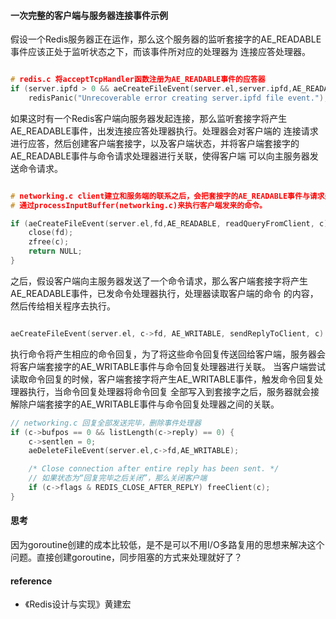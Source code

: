 
#### 一次完整的客户端与服务器连接事件示例

假设一个Redis服务器正在运作，那么这个服务器的监听套接字的AE_READABLE事件应该正处于监听状态之下，而该事件所对应的处理器为
连接应答处理器。

```c

# redis.c 将acceptTcpHandler函数注册为AE_READABLE事件的应答器
if (server.ipfd > 0 && aeCreateFileEvent(server.el,server.ipfd,AE_READABLE, acceptTcpHandler, NULL) == AE_ERR)
    redisPanic("Unrecoverable error creating server.ipfd file event.");

```

如果这时有一个Redis客户端向服务器发起连接，那么监听套接字将产生AE_READABLE事件，出发连接应答处理器执行。处理器会对客户端的
连接请求进行应答，然后创建客户端套接字，以及客户端状态，并将客户端套接字的AE_READABLE事件与命令请求处理器进行关联，使得客户端
可以向主服务器发送命令请求。

```c

# networking.c client建立和服务端的联系之后，会把套接字的AE_READABLE事件与请求处理器进行关联，这样发送过来的命令就可以被readQueryFromClient获取到，
# 通过processInputBuffer(networking.c)来执行客户端发来的命令。

if (aeCreateFileEvent(server.el,fd,AE_READABLE, readQueryFromClient, c) == AE_ERR) {
    close(fd);
    zfree(c);
    return NULL;
}
```

之后，假设客户端向主服务器发送了一个命令请求，那么客户端套接字将产生AE_READABLE事件，已发命令处理器执行，处理器读取客户端的命令
的内容，然后传给相关程序去执行。

```c

aeCreateFileEvent(server.el, c->fd, AE_WRITABLE, sendReplyToClient, c) == AE_ERR)
```

执行命令将产生相应的命令回复，为了将这些命令回复传送回给客户端，服务器会将客户端套接字的AE_WRITABLE事件与命令回复处理器进行关联。
当客户端尝试读取命令回复的时候，客户端套接字将产生AE_WRITABLE事件，触发命令回复处理器执行，当命令回复处理器将命令回复
全部写入到套接字之后，服务器就会接解除户端套接字的AE_WRITABLE事件与命令回复处理器之间的关联。

```c
// networking.c 回复全部发送完毕，删除事件处理器
if (c->bufpos == 0 && listLength(c->reply) == 0) {
    c->sentlen = 0;
    aeDeleteFileEvent(server.el,c->fd,AE_WRITABLE);

    /* Close connection after entire reply has been sent. */
    // 如果状态为“回复完毕之后关闭”，那么关闭客户端
    if (c->flags & REDIS_CLOSE_AFTER_REPLY) freeClient(c);
}
```


#### 思考

因为goroutine创建的成本比较低，是不是可以不用I/O多路复用的思想来解决这个问题。直接创建goroutine，同步阻塞的方式来处理就好了？

#### reference

* 《Redis设计与实现》黄建宏